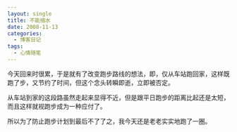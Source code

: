 ```yaml
---
layout: single
title: 不能缩水
date: 2008-11-13
categories:
  - 博客日记
tags:
  - 心情随笔
---
```


今天回来时很累，于是就有了改变跑步路线的想法，即，仅从车站跑回家，这样既跑了步，又节约了时间，但这个念头转瞬即逝，立即被否定。

从车站到家的这段路虽然走起来显得不近，但是跟平日跑步的距离比起还是太短，而且这样就视跑步成为一种应付了。

所以为了防止跑步计划到最后不了了之，我今天还是老老实实地跑了一圈。
